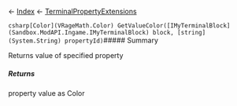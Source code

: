 ← [Index](Api-Index) ← [TerminalPropertyExtensions](Sandbox.ModAPI.Interfaces.TerminalPropertyExtensions)

```csharp[Color](VRageMath.Color) GetValueColor([IMyTerminalBlock](Sandbox.ModAPI.Ingame.IMyTerminalBlock) block, [string](System.String) propertyId)```##### Summary

Returns value of specified property

##### Returns

property value as Color


